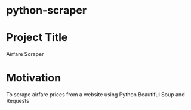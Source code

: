 # python-scraper

# Project Title
Airfare Scraper

# Motivation
To scrape airfare prices from a website using Python Beautiful Soup and Requests

